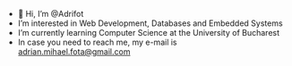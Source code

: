 - 👋 Hi, I’m @Adrifot
- I’m interested in Web Development, Databases and Embedded Systems
- I’m currently learning Computer Science at the University of Bucharest
- In case you need to reach me, my e-mail is adrian.mihael.fota@gmail.com

